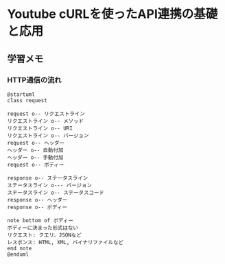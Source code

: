 # Youtube cURLを使ったAPI連携の基礎と応用

## 学習メモ

### HTTP通信の流れ

```plantuml
@startuml
class request

request o-- リクエストライン
リクエストライン o-- メソッド
リクエストライン o-- URI
リクエストライン o-- バージョン
request o-- ヘッダー
ヘッダー o-- 自動付加
ヘッダー o-- 手動付加
request o-- ボディー

response o-- ステータスライン
ステータスライン o--- バージョン
ステータスライン o-- ステータスコード
response o-- ヘッダー
response o-- ボディー

note bottom of ボディー
ボディーに決まった形式はない
リクエスト: クエリ、JSONなど
レスポンス: HTML, XML, バイナリファイルなど
end note
@enduml
```
